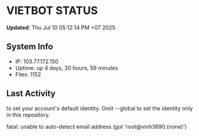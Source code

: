 # VIETBOT STATUS
**Updated**: Thu Jul 10 05:12:14 PM +07 2025

## System Info
- IP: 103.77.172.150
- Uptime: up 4 days, 20 hours, 59 minutes
- Files: 1152

## Last Activity

to set your account's default identity.
Omit --global to set the identity only in this repository.

fatal: unable to auto-detect email address (got 'root@vinh3690.(none)')
